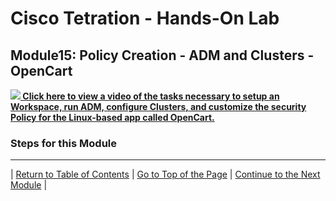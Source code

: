 # Cisco Tetration - Hands-On Lab
  
## Module15: Policy Creation - ADM and Clusters - OpenCart


<a href="https://cisco-tetration-hol-content.s3.amazonaws.com/videos/15_policy_creation_adm_clusters_opencart.mp4" style="font-weight:bold" title="OpenCart ADM & Clusters"><img src="https://tetration.guru/cisco-tetration-hol/labguide/diagrams/images/video_icon_mini.png"> Click here to view a video of the tasks necessary to setup an Workspace, run ADM, configure Clusters, and customize the security Policy for the Linux-based app called OpenCart.</a>


### Steps for this Module  


--- 

| [Return to Table of Contents](https://tetration.guru/cisco-tetration-hol/labguide/) | [Go to Top of the Page](https://tetration.guru/cisco-tetration-hol/labguide/module15/) | [Continue to the Next Module](https://tetration.guru/cisco-tetration-hol/labguide/module16/) |